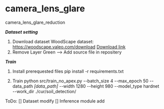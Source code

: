 # camera_lens_glare
camera_lens_glare_reduction

***Dataset setting***
1. Download dataset
WoodScape dataset: https://woodscape.valeo.com/download
[Download link](https://drive.google.com/uc?export=download&id=1Id-K7SjwCqWkLwtIGJUj5Q0Dw0E_TP_9)
2. Remove Layer Green
--> Add source file in repositery

***Train***
1. Install prerequested files
pip install -r requirements.txt

2. Train 
python src/train_no_apex.py --batch_size 4 --max_epoch 50 --data_path *[data_path]* --width 1280 --height 980 --model_type hardnet --work_dir ./cur/soil_detection/

ToDo:
[] Dataset modify 
[] Inference module add
